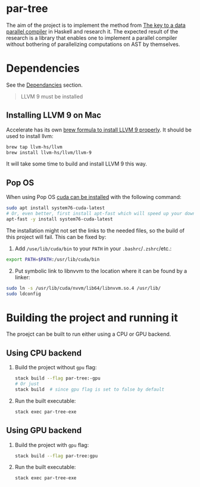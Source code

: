 # par-tree

The aim of the project is to implement the method from [The key to a data parallel compiler](https://dl.acm.org/doi/10.1145/2935323.2935331) in Haskell and research it. The expected result of the research is a library that enables one to implement a parallel compiler without bothering of parallelizing computations on AST by themselves.

# Dependencies

See the [Dependancies](https://github.com/AccelerateHS/accelerate-llvm/blob/b177f9234bca5e1b342c3a4e5c35be82f48ab744/README.md#dependencies) section.

> LLVM 9 must be installed

## Installing LLVM 9 on Mac

Accelerate has its own [brew formula to install LLVM 9 properly](https://github.com/llvm-hs/homebrew-llvm/tree/220f10152695ab67b3f87e76e5d8dbcada72eabf). It should be used to install llvm:

```bash
brew tap llvm-hs/llvm
brew install llvm-hs/llvm/llvm-9
```

It will take some time to build and install LLVM 9 this way.

## Pop OS

When using Pop OS [cuda can be installed](https://support.system76.com/articles/cuda/) with the following command:

```bash
sudo apt install system76-cuda-latest
# Or, even better, first install apt-fast which will speed up your download and use it
apt-fast -y install system76-cuda-latest
```

The installation might not set the links to the needed files, so the build of this project will fail. This can be fixed by:

1. Add `/use/lib/cuda/bin` to your `PATH` in your `.bashrc`/`.zshrc`/etc.:

```bash
export PATH=$PATH:/usr/lib/cuda/bin
```

2. Put symbolic link to libnvvm to the location where it can be found by a linker:

```bash
sudo ln -s /usr/lib/cuda/nvvm/lib64/libnvvm.so.4 /usr/lib/
sudo ldconfig
```

# Building the project and running it

The proejct can be built to run either using a CPU or GPU backend.

## Using CPU backend

1. Build the project without `gpu` flag:

    ```bash
    stack build --flag par-tree:-gpu
    # Or just
    stack build  # since gpu flag is set to false by default
    ```

2. Run the built executable:

    ```bash
    stack exec par-tree-exe
    ```

## Using GPU backend

1. Build the project with `gpu` flag:

    ```bash
    stack build --flag par-tree:gpu
    ```

2. Run the built executable:

    ```bash
    stack exec par-tree-exe
    ```
